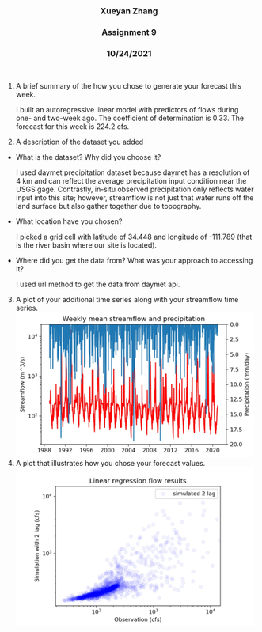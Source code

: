 <center>

### Xueyan Zhang
### Assignment 9
### 10/24/2021

</center>
</br>

1. A brief summary of the how you chose to generate your forecast this week.
   
   I built an autoregressive linear model with predictors of flows during one- and two-week ago. The coefficient of determination is 0.33. The forecast for this week is 224.2 cfs.

2. A description of the dataset you added
* What is the dataset? Why did you choose it?
  
  I used daymet precipitation dataset because daymet has a resolution of 4 km and can reflect the average precipitation input condition near the USGS gage. Contrastly, in-situ observed precipitation only reflects water input into this site; however, streamflow is not just that water runs off the land surface but also gather together due to topography.

* What location have you chosen?
  
  I picked a grid cell with latitude of 34.448 and longitude of -111.789 (that is  the river basin where our site is located).

* Where did you get the data from? What was your approach to accessing it?
  
  I used url method to get the data from daymet api.


3. A plot of your additional time series along with your streamflow time series.
   ![picture 1](./two_yaxis_prcp_flow.jpg)
4. A plot that illustrates how you chose your forecast values.
   ![picture 2](./lm.jpg)